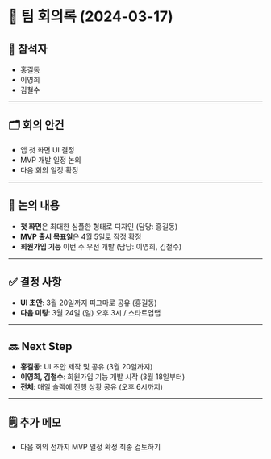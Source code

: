 # 📝 팀 회의록 (2024-03-17)

## 👥 참석자
- 홍길동  
- 이영희  
- 김철수  

---

## 🗂 회의 안건
- 앱 첫 화면 UI 결정  
- MVP 개발 일정 논의  
- 다음 회의 일정 확정  

---

## 💬 논의 내용
- **첫 화면**은 최대한 심플한 형태로 디자인 (담당: 홍길동)  
- **MVP 출시 목표일**은 4월 5일로 잠정 확정  
- **회원가입 기능** 이번 주 우선 개발 (담당: 이영희, 김철수)  

---

## ✅ 결정 사항
- **UI 초안**: 3월 20일까지 피그마로 공유 (홍길동)  
- **다음 미팅**: 3월 24일 (일) 오후 3시 / 스타트업랩  

---

## 🔜 Next Step
- **홍길동**: UI 초안 제작 및 공유 (3월 20일까지)  
- **이영희, 김철수**: 회원가입 기능 개발 시작 (3월 18일부터)  
- **전체**: 매일 슬랙에 진행 상황 공유 (오후 6시까지)  

---

## 🗒 추가 메모
- 다음 회의 전까지 MVP 일정 확정 최종 검토하기
